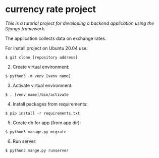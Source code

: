 # currency rate project

*This is a tutorial project for developing a backend application using the Django framework.*

The application collects data on exchange rates.

For install project on Ubuntu 20.04 use:

`$ git clone [repository address]`

2) Create virtual environment:

`$ python3 -m venv [venv name]`

3) Activate virtual environment:

`$ . [venv name]/bin/activate`

4) Install packages from requirements:

`$ pip install -r requirements.txt`

5) Create db for app (from app dir):

`$ python3 manage.py migrate`

6) Run server:

`$ python3 mange.py runserver`
